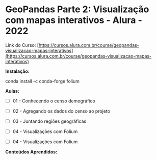 # GeoPandas Parte 2: Visualização com mapas interativos - Alura - 2022

Link do Curso: [https://cursos.alura.com.br/course/geopandas-visualizacao-mapas-interativos](https://cursos.alura.com.br/course/geopandas-visualizacao-mapas-interativos)

**Instalação:**  

conda install -c conda-forge folium

 
**Aulas:**  
  
- [ ] 01 - Conhecendo o censo demográfico
  
- [ ] 02 - Agregando os dados do censo ao projeto
  
- [ ] 03 - Juntando regiões geográficas 
  
- [ ] 04 - Visualizações com Folium
  
- [ ] 04 - Visualizações com Folium

**Conteúdos Aprendidos:**  
